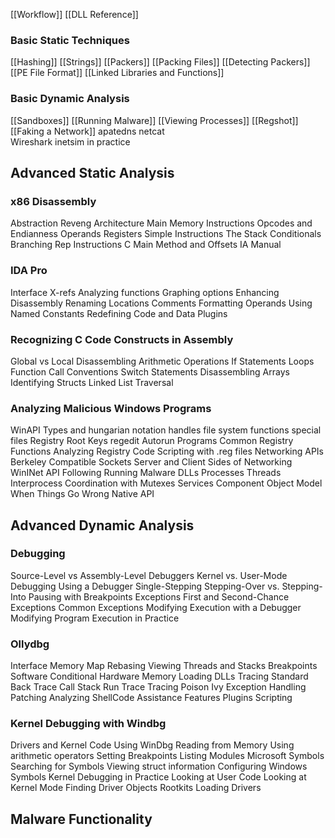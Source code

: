 [[Workflow]]
[[DLL Reference]]

### Basic Static Techniques
[[Hashing]]
[[Strings]]
[[Packers]] 
	[[Packing Files]]
	[[Detecting Packers]]
[[PE File Format]]
[[Linked Libraries and Functions]]

### Basic Dynamic Analysis 
[[Sandboxes]]
[[Running Malware]]
[[Viewing Processes]]
[[Regshot]]
[[Faking a Network]]
	apatedns 
	netcat  
Wireshark
inetsim 
in practice 

## Advanced Static Analysis 
### x86 Disassembly
Abstraction
Reveng 
Architecture 
	Main Memory 
	Instructions 
	Opcodes and Endianness
	Operands
	Registers
	Simple Instructions
	The Stack 
	Conditionals 
	Branching
	Rep Instructions
	C Main Method and Offsets 
	IA Manual 
### IDA Pro 
Interface 
X-refs 
Analyzing functions 
Graphing options 
Enhancing Disassembly 
	Renaming Locations 
	Comments 
	Formatting Operands 
	Using Named Constants 
	Redefining Code and Data 
Plugins 

### Recognizing C Code Constructs in Assembly 
Global vs Local 
Disassembling Arithmetic Operations 
If Statements 
Loops
Function Call Conventions 
Switch Statements 
Disassembling Arrays 
Identifying Structs 
Linked List Traversal 

### Analyzing Malicious Windows Programs 
WinAPI
	Types and hungarian notation 
	handles 
	file system functions 
	special files 
Registry 
	Root Keys 
	regedit 
	Autorun Programs 
	Common Registry Functions 
	Analyzing Registry Code 
	Scripting with .reg files 
Networking APIs 
	Berkeley Compatible Sockets 
	Server and Client Sides of Networking 
	WinINet API 
Following Running Malware 
	DLLs 
	Processes 
	Threads 
	Interprocess Coordination with Mutexes 
	Services 
	Component Object Model 
	When Things Go Wrong 
Native API 

## Advanced Dynamic Analysis 
### Debugging 
Source-Level vs Assembly-Level Debuggers 
Kernel vs. User-Mode Debugging 
Using a Debugger 
	Single-Stepping
	Stepping-Over vs. Stepping-Into 
	Pausing with Breakpoints
Exceptions 
	First and Second-Chance Exceptions 
	Common Exceptions 
Modifying Execution with a Debugger 
Modifying Program Execution in Practice 

### Ollydbg
Interface 
Memory Map 
	Rebasing 
Viewing Threads and Stacks 
Breakpoints 
	Software
	Conditional 
	Hardware
	Memory 
Loading DLLs 
Tracing 
	Standard Back Trace 
	Call Stack 
	Run Trace 
	Tracing Poison Ivy 
Exception Handling
Patching
Analyzing ShellCode
Assistance Features
Plugins
Scripting

### Kernel Debugging with Windbg
Drivers and Kernel Code 
Using WinDbg 
	Reading from Memory 
	Using arithmetic operators 
	Setting Breakpoints 
	Listing Modules 
Microsoft Symbols
	Searching for Symbols 
	Viewing struct information 
	Configuring Windows Symbols
Kernel Debugging in Practice 
	Looking at User Code 
	Looking at Kernel Mode 
	Finding Driver Objects 
Rootkits
Loading Drivers 


## Malware Functionality 

